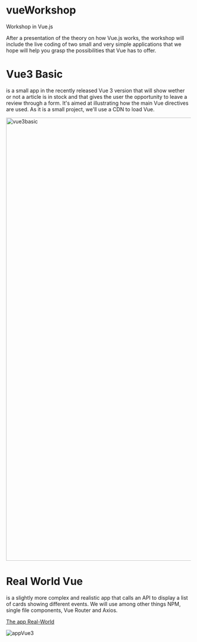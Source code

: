 # vueWorkshop
Workshop in Vue.js

After a presentation of the theory on how Vue.js works, the workshop will include the live coding of two small and very simple applications that we hope will help you grasp the possibilities that Vue has to offer.

# Vue3 Basic 
is a small app in the recently released Vue 3 version that will show wether or not a article is in stock and that gives the user the opportunity to leave a review through a form. It's aimed at illustrating how the main Vue directives are used. As it is a small project, we'll use a CDN to load Vue.

<img width="1205" alt="vue3basic" src="https://user-images.githubusercontent.com/60004408/142411425-2dbb6f94-1610-46ff-8f3d-3767ec1d5e98.png">

# Real World Vue 
is a slightly more complex and realistic app that calls an API to display a list of cards showing different events. We will use among other things NPM, single file components, Vue Router and Axios.

[The app Real-World](https://real-world-vue-bexo.onrender.com/)

![appVue3](https://user-images.githubusercontent.com/60004408/141688840-46c30fa0-de6a-47f6-9065-4a89389f3cc4.png)
